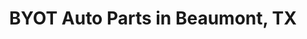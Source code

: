 ---
title: "BYOT Auto Parts in Beaumont, TX"
url: /beaumont/byot-auto-parts-in-beaumont-tx/
shop: car parts
---